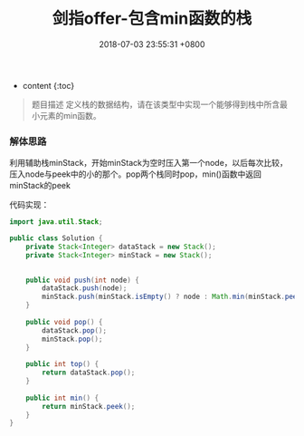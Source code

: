 ﻿---
layout: post
title:  "剑指offer-包含min函数的栈"
date:   2018-07-03 23:55:31 +0800
categories: 剑指offer 
tags: 栈
---

* content
{:toc}

> 题目描述
定义栈的数据结构，请在该类型中实现一个能够得到栈中所含最小元素的min函数。

### 解体思路
利用辅助栈minStack，开始minStack为空时压入第一个node，以后每次比较，压入node与peek中的小的那个。pop两个栈同时pop，min()函数中返回minStack的peek

代码实现：
```java
import java.util.Stack;

public class Solution {
    private Stack<Integer> dataStack = new Stack();
    private Stack<Integer> minStack = new Stack();

    
    public void push(int node) {
        dataStack.push(node);
        minStack.push(minStack.isEmpty() ? node : Math.min(minStack.peek(), node));
    }
    
    public void pop() {
        dataStack.pop();
        minStack.pop();
    }
    
    public int top() {
        return dataStack.pop();
    }
    
    public int min() {
        return minStack.peek();
    }
}
```



